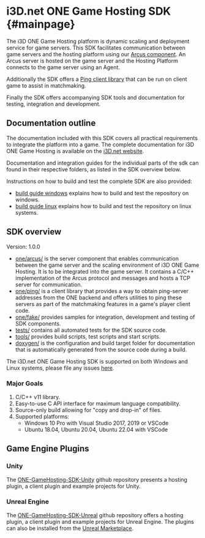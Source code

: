 # i3D.net ONE Game Hosting SDK {#mainpage}

The i3D ONE Game Hosting platform is dynamic scaling and deployment service for game servers. This SDK facilitates communication between game servers and the hosting platform using our [Arcus component](one/arcus/readme.md). An Arcus server is hosted on the game server and the Hosting Platform connects to the game server using an Agent.

Additionally the SDK offers a [Ping client library](one/ping/readme.md) that can be run on client game to assist in matchmaking.

Finally the SDK offers accompanying SDK tools and documentation for testing, integration and development.

## Documentation outline

The documentation included with this SDK covers all practical requirements to integrate the platform into a game. The complete documentation for i3D ONE Game Hosting is available on the [i3D.net website](https://www.i3d.net/docs/one/odp/).

Documentation and integration guides for the individual parts of the sdk can found in their respective folders, as listed in the SDK overview below.

Instructions on how to build and test the complete SDK are also provided:

- [build guide windows](build-windows.md) explains how to build and test the repository on windows.
- [build guide linux](build-linux.md) explains how to build and test the repository on linux systems.

## SDK overview

Version: 1.0.0

- [one/arcus/](one/arcus/readme.md) is the server component that enables communication between the game server and the scaling environment of i3D ONE Game Hosting. It is to be integrated into the game server. It contains a C/C++ implementation of the Arcus protocol and messages and hosts a TCP server for communication.
- [one/ping/](one/ping/readme.md) is a client library that provides a way to obtain ping-server addresses from the ONE backend and offers utilities to ping these servers as part of the matchmaking features in a game's player client code.
- [one/fake/](one/fake/readme.md) provides samples for integration, development and testing of SDK components.
- [tests/](tests/readme.md) contains all automated tests for the SDK source code.
- [tools/](tools/readme.md) provides build scripts, test scripts and start scripts.
- [doxygen/](doxygen/readme.md) is the configuration and build target folder for documentation that is automatically generated from the source code during a build.

The i3D.net ONE Game Hosting SDK is supported on both Windows and Linux systems, please file any issues [here](https://github.com/i3D-net/ONE-GameHosting-SDK/issues).

### Major Goals

1. C/C++ v11 library.
2. Easy-to-use C API interface for maximum language compatibility.
3. Source-only build allowing for "copy and drop-in" of files.
4. Supported platforms:
    - Windows 10 Pro with Visual Studio 2017, 2019 or VSCode
    - Ubuntu 18.04, Ubuntu 20.04, Ubuntu 22.04 with VSCode

## Game Engine Plugins

### Unity

The [ONE-GameHosting-SDK-Unity](https://github.com/i3D-net/ONE-GameHosting-SDK-Unity) github repository presents a hosting plugin, a client plugin and example projects for Unity.

### Unreal Engine

The [ONE-GameHosting-SDK-Unreal](https://github.com/i3D-net/ONE-GameHosting-SDK-Unreal) github repository offers a hosting plugin, a client plugin and example projects for Unreal Engine. The plugins can also be installed from the [Unreal Marketplace](https://www.unrealengine.com/marketplace/en-US/profile/i3D.net+Performance+Hosting).
